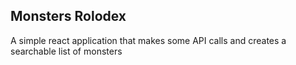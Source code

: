 
## Monsters Rolodex

A simple react application that makes some API calls and creates a searchable list of monsters